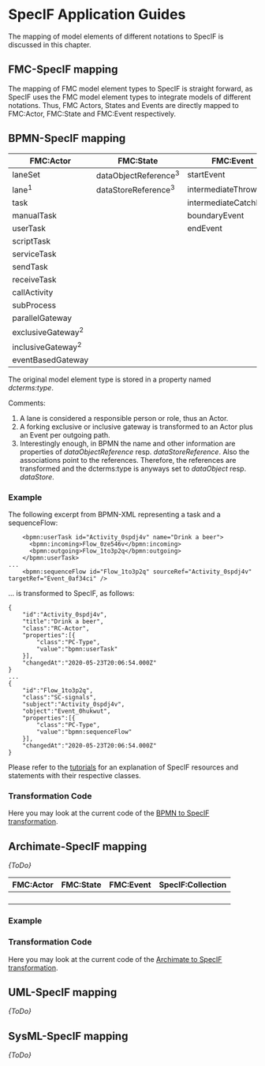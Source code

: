 # SpecIF Application Guides

The mapping of model elements of different notations to SpecIF is discussed in this chapter.

## FMC-SpecIF mapping

The mapping of FMC model element types to SpecIF is straight forward, as SpecIF uses the FMC model element types to integrate models of different notations.
Thus, FMC Actors, States and Events are directly mapped to FMC:Actor, FMC:State and FMC:Event respectively.

## BPMN-SpecIF mapping

| FMC:Actor | FMC:State | FMC:Event | SpecIF:Collection |
| --- | --- | --- | --- |
| laneSet | dataObjectReference<sup>3</sup> | startEvent |  |
| lane<sup>1</sup> | dataStoreReference<sup>3</sup> | intermediateThrowEvent |  |
| task |  | intermediateCatchEvent |  |
| manualTask |  | boundaryEvent |  |
| userTask |  | endEvent |  |
| scriptTask |  |  |  |
| serviceTask |  |  |  |
| sendTask |  |  |  |
| receiveTask |  |  |  |
| callActivity |  |  |  |
| subProcess |  |  |  |
| parallelGateway |  |  |  |
| exclusiveGateway<sup>2</sup> |  |  |  |
| inclusiveGateway<sup>2</sup> |  |  |  |
| eventBasedGateway |  |  |  |

The original model element type is stored in a property named _dcterms:type_. 

Comments:
1. A lane is considered a responsible person or role, thus an Actor.
1. A forking exclusive or inclusive gateway is transformed to an Actor plus an Event per outgoing path.
1. Interestingly enough, in BPMN the name and other information are properties of _dataObjectReference_ resp. _dataStoreReference_. Also the associations point to the references. Therefore, the references are transformed and the dcterms:type is anyways set to _dataObject_ resp. _dataStore_.

### Example

The following excerpt from BPMN-XML representing a task and a sequenceFlow:
```
    <bpmn:userTask id="Activity_0spdj4v" name="Drink a beer">
      <bpmn:incoming>Flow_0ze546v</bpmn:incoming>
      <bpmn:outgoing>Flow_1to3p2q</bpmn:outgoing>
    </bpmn:userTask>
...
    <bpmn:sequenceFlow id="Flow_1to3p2q" sourceRef="Activity_0spdj4v" targetRef="Event_0af34ci" />
```

... is transformed to SpecIF, as follows:
```
{
    "id":"Activity_0spdj4v",
    "title":"Drink a beer",
    "class":"RC-Actor",
    "properties":[{
        "class":"PC-Type",
        "value":"bpmn:userTask"
    }],
    "changedAt":"2020-05-23T20:06:54.000Z"
}
...
{
    "id":"Flow_1to3p2q",
    "class":"SC-signals",
    "subject":"Activity_0spdj4v",
    "object":"Event_0hukwut",
    "properties":[{
        "class":"PC-Type",
        "value":"bpmn:sequenceFlow"
    }],
    "changedAt":"2020-05-23T20:06:54.000Z"
}
```

Please refer to the [tutorials](https://github.com/GfSE/SpecIF/tree/master/tutorials) for an explanation of SpecIF resources and statements with their respective classes.

### Transformation Code
Here you may look at the current code of the [BPMN to SpecIF transformation](https://github.com/GfSE/BPMN-SpecIF-Bridge/blob/master/source/js/BPMN2SpecIF.js).

## Archimate-SpecIF mapping

_{ToDo}_

| FMC:Actor | FMC:State | FMC:Event | SpecIF:Collection |
| --- | --- | --- | --- |
|  |  |  |  |
|  |  |  |  |
|  |  |  |  |
|  |  |  |  |

### Example

### Transformation Code
Here you may look at the current code of the [Archimate to SpecIF transformation](https://github.com/GfSE/Archimate-SpecIF-Bridge/blob/master/source/js/archimate2SpecIF.js).

## UML-SpecIF mapping

_{ToDo}_

## SysML-SpecIF mapping

_{ToDo}_

